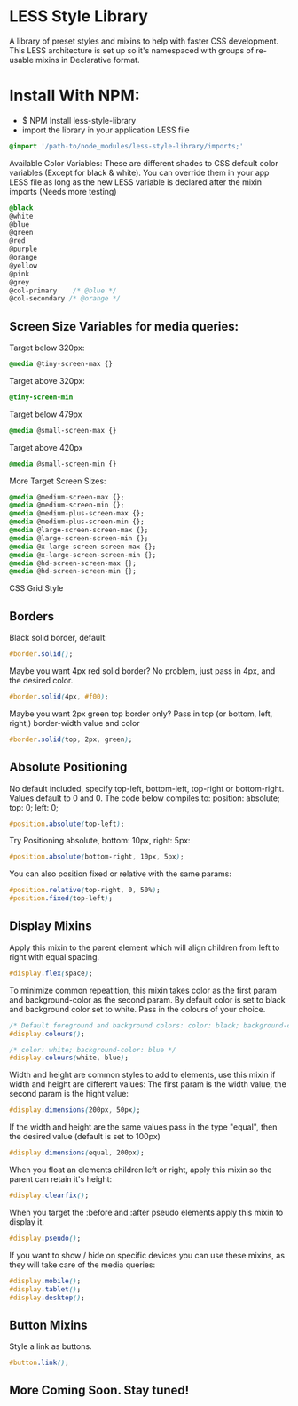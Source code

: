 # LESS Style Library

A library of preset styles and mixins to help with faster CSS development.
This LESS architecture is set up so it's namespaced with groups of re-usable mixins in Declarative format.

# Install With NPM:
* $ NPM Install less-style-library
* import the library in your application LESS file

```CSS
@import '/path-to/node_modules/less-style-library/imports;'
```

Available Color Variables:
These are different shades to CSS default color variables (Except for black & white).
You can override them in your app LESS file as long as the new
LESS variable is declared after the mixin imports (Needs more testing)

```CSS
@black
@white
@blue 
@green
@red   
@purple
@orange
@yellow
@pink 
@grey
@col-primary    /* @blue */
@col-secondary /* @orange */
```

## Screen Size Variables for media queries:

Target below 320px:

```CSS
@media @tiny-screen-max {} 
```

Target above 320px:

```CSS
@tiny-screen-min
```

Target below 479px

```CSS
@media @small-screen-max {}
```

Target above 420px

```CSS
@media @small-screen-min {}
```

More Target Screen Sizes:

```CSS
@media @medium-screen-max {};
@media @medium-screen-min {};
@media @medium-plus-screen-max {};
@media @medium-plus-screen-min {};
@media @large-screen-screen-max {};
@media @large-screen-screen-min {};
@media @x-large-screen-screen-max {};
@media @x-large-screen-screen-min {};
@media @hd-screen-screen-max {};
@media @hd-screen-screen-min {};
```

CSS Grid Style

## Borders

Black solid border, default:

```CSS
#border.solid();
```

Maybe you want 4px red solid border? No problem, just pass in 4px, and the desired color.

```CSS
#border.solid(4px, #f00);
```

Maybe you want 2px green top border only? Pass in top (or bottom, left, right,) border-width value and color

```CSS
#border.solid(top, 2px, green);
```

## Absolute Positioning

No default included, specify top-left, bottom-left, top-right or bottom-right.
Values default to 0 and 0.
The code below compiles to: position: absolute; top: 0; left: 0;

```CSS
#position.absolute(top-left);
```

Try Positioning absolute, bottom: 10px, right: 5px:

```CSS
#position.absolute(bottom-right, 10px, 5px);
```

You can also position fixed or relative with the same params:

```CSS
#position.relative(top-right, 0, 50%);
#position.fixed(top-left);
```

## Display Mixins

Apply this mixin to the parent element which will align children from left to right with equal spacing.

```CSS
#display.flex(space);
```

To minimize common repeatition, this mixin takes color as the first param and background-color as the second param.
By default color is set to black and background color set to white. Pass in the colours of your choice.

```CSS
/* Default foreground and background colors: color: black; background-color: white */
#display.colours();

/* color: white; background-color: blue */
#display.colours(white, blue);
```

Width and height are common styles to add to elements, use this mixin if width and height are different values:
The first param is the width value, the second param is the hight value:
```CSS
#display.dimensions(200px, 50px);
```

If the width and height are the same values pass in the type "equal", then the desired value (default is set to 100px)
```CSS
#display.dimensions(equal, 200px);
```

When you float an elements children left or right, apply this mixin so the parent can retain it's height:
```CSS
#display.clearfix();
```

When you target the :before and :after pseudo elements apply this mixin to display it.
```CSS
#display.pseudo();
```

If you want to show / hide on specific devices you can use these mixins, as they will take care of the media queries:
```CSS
#display.mobile();
#display.tablet();
#display.desktop();
```

## Button Mixins

Style a link as buttons.
```CSS
#button.link();
```

## More Coming Soon. Stay tuned!
